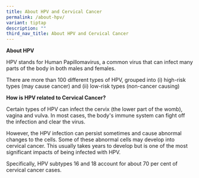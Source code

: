 ```yaml
---
title: About HPV and Cervical Cancer
permalink: /about-hpv/
variant: tiptap
description: ""
third_nav_title: About HPV and Cervical Cancer
---
```

<p><strong>About HPV</strong>
</p>
<p>HPV stands for Human Papillomavirus, a common virus that can infect many
parts of the body in both males and females.</p>
<p>There are more than 100 different types of HPV, grouped into (i) high-risk
types (may cause cancer) and (ii) low-risk types (non-cancer causing)</p>
<p><strong>How is HPV related to Cervical Cancer?</strong>
</p>
<p>Certain types of HPV can infect the cervix (the lower part of the womb),
vagina and vulva. In most cases, the body's immune system can fight off
the infection and clear the virus.</p>
<p>However, the HPV infection can persist sometimes and cause abnormal changes
to the cells. Some of these abnormal cells may develop into cervical cancer.
This usually takes years to develop but is one of the most significant
impacts of being infected with HPV.</p>
<p>Specifically, HPV subtypes 16 and 18 account for about 70 per cent of
cervical cancer cases.</p>
<p></p>
<p></p>